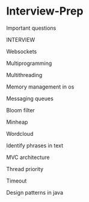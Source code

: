 # Interview-Prep
Important questions




INTERVIEW

Websockets

Multiprogramming

Multithreading

Memory management in os

Messaging queues

Bloom filter

Minheap

Wordcloud

Identify phrases in text

MVC architecture

Thread priority

Timeout

Design patterns in java

